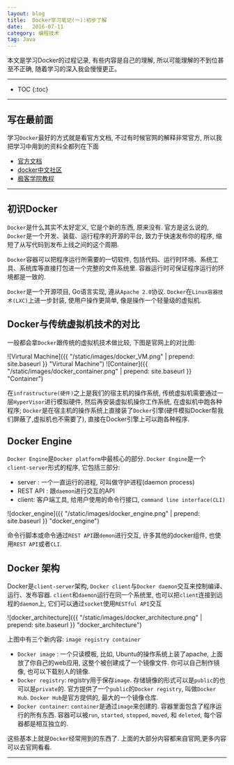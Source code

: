 ```yaml
---
layout: blog
title:  Docker学习笔记(一):初步了解
date:   2016-07-11
category: 编程技术
tag: Java
---
```

本文是学习Docker的过程记录, 有些内容是自己的理解, 所以可能理解的不到位甚至不正确, 随着学习的深入我会慢慢更正。




*****

* TOC
{:toc}

*****

## 写在最前面

学习`Docker`最好的方式就是看官方文档, 不过有时候官网的解释非常官方, 所以我把学习中用到的资料全都列在下面

* [官方文档](https://docs.docker.com/)
* [docker中文社区](http://www.docker.org.cn/index.html)
* [极客学院教程](http://wiki.jikexueyuan.com/list/docker/)

*****

## 初识Docker

`Docker`是什么其实不太好定义, 它是个新的东西, 原来没有. 官方是这么说的, `Docker`是一个开发、装载、运行程序的开源的平台, 致力于快速发布你的程序, 缩短了从写代码到发布上线之间的这个周期.

`Docker`容器可以把程序运行所需要的一切软件, 包括代码、运行时环境、系统工具、系统库等直接打包进一个完整的文件系统里. 容器运行时可保证程序运行的环境都是一致的.

`Docker`是一个开源项目, Go语言实现, 遵从`Apache 2.0`协议. `Docker`在`Linux容器技术(LXC)`上进一步封装, 使用户操作更简单, 像是操作一个轻量级的虚拟机.

## Docker与传统虚拟机技术的对比

一般都会拿`Docker`跟传统的虚拟机技术做比较, 下图是官网上的对比图:

![Virtural Machine]({{ "/static/images/docker_VM.png"  | prepend: site.baseurl }} "Virtural Machine")
![Container]({{ "/static/images/docker_container.png"  | prepend: site.baseurl }} "Container")

在`infrastructure(硬件)`之上是我们的宿主机的操作系统, 传统虚拟机需要通过一层`HyperVisor`进行模拟硬件, 然后再安装虚拟机操你工作系统, 在虚拟机中跑各种程序; `Docker`是在宿主机的操作系统上直接装了`Docker`引擎(硬件模拟Docker帮我们屏蔽了,虚拟机也不需要了), 直接在Docker引擎上可以跑各种程序.

## Docker Engine

`Docker Engine`是`Docker platform`中最核心的部分. `Docker Engine`是一个`client-server`形式的程序, 它包括三部分:

* server : 一个一直运行的进程, 可叫做守护进程(daemon process)
* REST API : 跟`daemon`进行交互的API
* client: 客户端工具, 给用户使用的命令行接口, `command line interface(CLI)`

![docker_engine]({{ "/static/images/docker_engine.png"  | prepend: site.baseurl }} "docker_engine")

命令行脚本或命令通过`REST API`跟`demon`进行交互, 许多其他的docker组件, 也使用`REST API`或者`CLI`.

## Docker 架构

Docker是`client-server`架构, `Docker client`与`Docker daemon`交互来控制编译、运行、发布容器. `client`和`daemon`运行在同一个系统里, 也可以把`client`连接到远程的`daemon`上, 它们可以通过`socket`使用`RESTful API`交互

![docker_architecture]({{ "/static/images/docker_architecture.png"  | prepend: site.baseurl }} "docker_architecture")

上图中有三个新内容: `image registry container`

* `Docker image` : 一个只读模板, 比如, Ubuntu的操作系统上装了apache, 上面放了你自己的web应用, 这整个被创建成了一个镜像文件. 你可以自己制作镜像, 也可以下载别人的镜像.
* `Docker registry`: registry用于保存`image`. 存储镜像的形式可以是`public`的也可以是`private`的. 官方提供了一个`public`的`Docker registry`, 叫做`Docker Hub`. `Docker Hub`是官方提供的, 最大的一个镜像仓库.
* `Docker container`: `container`是通过`image`来创建的. 容器里面包含了程序运行的所有东西. 容器可以被`run`, `started`, `stopped`, `moved`, 和 `deleted`, 每个容器都是相互独立的.

这些基本上就是`Docker`经常用到的东西了. 上面的大部分内容都来自官网,更多内容可以去官网看看.

*****
